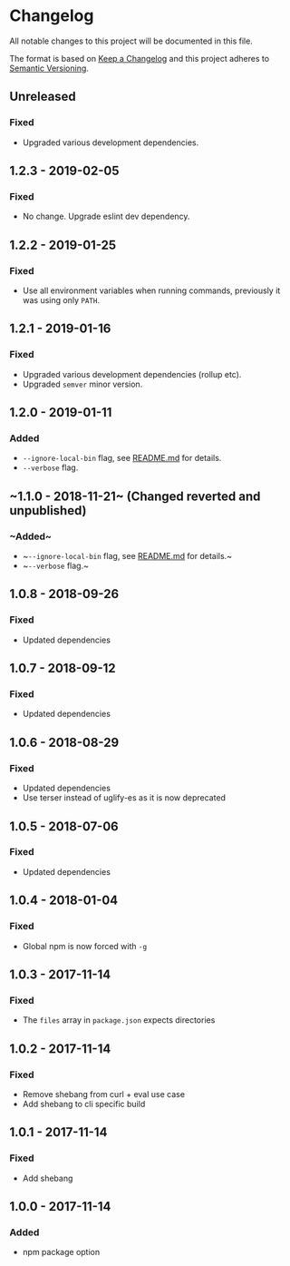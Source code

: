# Changelog
All notable changes to this project will be documented in this file.

The format is based on [Keep a Changelog](http://keepachangelog.com/en/1.0.0/)
and this project adheres to [Semantic Versioning](http://semver.org/spec/v2.0.0.html).

## Unreleased

### Fixed
- Upgraded various development dependencies.

## 1.2.3 - 2019-02-05

### Fixed
- No change. Upgrade eslint dev dependency.

## 1.2.2 - 2019-01-25

### Fixed
- Use all environment variables when running commands, previously it was using only `PATH`.

## 1.2.1 - 2019-01-16

### Fixed
- Upgraded various development dependencies (rollup etc).
- Upgraded `semver` minor version.

## 1.2.0 - 2019-01-11

### Added
- `--ignore-local-bin` flag, see [README.md](README.md) for details.
- `--verbose` flag.

## ~1.1.0 - 2018-11-21~ (Changed reverted and unpublished)

### ~Added~
- ~`--ignore-local-bin` flag, see [README.md](README.md) for details.~
- ~`--verbose` flag.~

## 1.0.8 - 2018-09-26

### Fixed
- Updated dependencies

## 1.0.7 - 2018-09-12

### Fixed
- Updated dependencies

## 1.0.6 - 2018-08-29

### Fixed
- Updated dependencies
- Use terser instead of uglify-es as it is now deprecated

## 1.0.5 - 2018-07-06

### Fixed
- Updated dependencies

## 1.0.4 - 2018-01-04

### Fixed
- Global npm is now forced with `-g`

## 1.0.3 - 2017-11-14

### Fixed
- The `files` array in `package.json` expects directories

## 1.0.2 - 2017-11-14

### Fixed
- Remove shebang from curl + eval use case 
- Add shebang to cli specific build

## 1.0.1 - 2017-11-14

### Fixed
- Add shebang

## 1.0.0 - 2017-11-14

### Added
- npm package option
